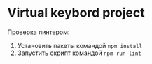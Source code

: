 # Virtual keybord project

Проверка линтером:
1. Установить пакеты командой `npm install`
2. Запустить скрипт командой `npm run lint`